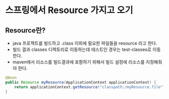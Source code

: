 # 스프링에서 Resource 가지고 오기

## Resource란?
- java 프로젝트를 빌드하고 .class 이외에 필요한 파일들을 resource 라고 한다.
- 빌드 결과 classes 디렉토리로 이동하는데 테스트인 경우는 test-classes로 이동한다.
- maven에서 리소스를 빌드결과에 포함하기 위해서 빌드 설정에 리소스를 지정해줘야 한다.

```java
@Bean
public Resource myResource(ApplicationContext applicationContext) {
    return applicationContext.getResource("classpath:/myResource.file");
}
```